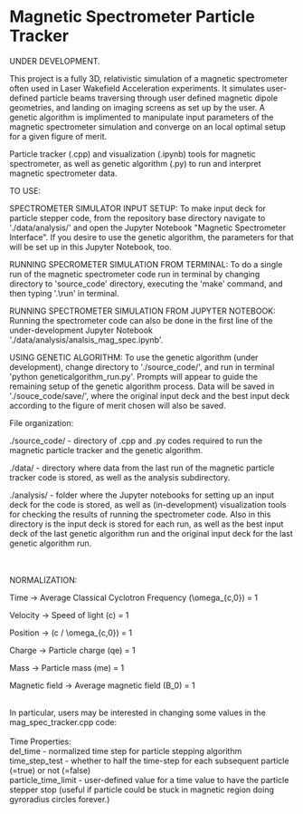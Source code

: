 # Magnetic Spectrometer Particle Tracker

UNDER DEVELOPMENT.

This project is a fully 3D, relativistic simulation of a magnetic spectrometer often used in Laser Wakefield Acceleration experiments. It simulates user-defined particle beams traversing through user defined magnetic dipole geometries, and landing on imaging screens as set up by the user. A genetic algorithm is implimented to manipulate input parameters of the magnetic spectrometer simulation and converge on an local optimal setup for a given figure of merit.

Particle tracker (.cpp) and visualization (.ipynb) tools for magnetic spectrometer, as well as genetic algorithm (.py) to run and interpret magnetic spectrometer data.

TO USE:

SPECTROMETER SIMULATOR INPUT SETUP: To make input deck for particle stepper code, from the repository base directory navigate to './data/analysis/' and open the Jupyter Notebook "Magnetic Spectrometer Interface". If you desire to use the genetic algorithm, the parameters for that will be set up in this Jupyter Notebook, too.

RUNNING SPECROMETER SIMULATION FROM TERMINAL: To do a single run of the magnetic spectrometer code run in terminal by changing directory to 'source_code' directory, executing the 'make' command, and then typing '.\run' in terminal. 

RUNNING SPECTROMETER SIMULATION FROM JUPYTER NOTEBOOK: Running the spectrometer code can also be done in the first line of the under-development Jupyter Notebook './data/analysis/analsis_mag_spec.ipynb'.

USING GENETIC ALGORITHM: To use the genetic algorithm (under development), change directory to './source_code/', and run in terminal 'python geneticalgorithm_run.py'. Prompts will appear to guide the remaining setup of the genetic algorithm process. Data will be saved in './souce_code/save/', where the original input deck and the best input deck according to the figure of merit chosen will also be saved.

File organization:

./source_code/ - directory of .cpp and .py codes required to run the magnetic particle tracker and the genetic algorithm. 

./data/ - directory where data from the last run of the magnetic particle tracker code is stored, as well as the analysis subdirectory.

./analysis/ - folder where the Jupyter notebooks for setting up an input deck for the code is stored, as well as (in-development) visualization tools for checking the results of running the spectrometer code. Also in this directory is the input deck is stored for each run, as well as the best input deck of the last genetic algorithm run and the original input deck for the last genetic algorithm run.

<br>
<br>
NORMALIZATION:

Time           -> Average Classical Cyclotron Frequency (\omega_{c,0}) = 1

Velocity       -> Speed of light (c)   = 1

Position       -> (c / \omega_{c,0})    = 1

Charge         -> Particle charge (qe) = 1

Mass           -> Particle mass (me)   = 1

Magnetic field -> Average magnetic field (B_0) = 1
<br>
<br>

In particular, users may be interested in changing some values in the mag_spec_tracker.cpp code:<br>
<br>
  Time Properties:<br>
  del_time            - normalized time step for particle stepping algorithm<br>
  time_step_test      - whether to half the time-step for each subsequent particle (=true) or not (=false)<br>
  particle_time_limit - user-defined value for a time value to have the particle stepper stop (useful if particle could be stuck in magnetic region doing gyroradius circles forever.)<br><br>
  

